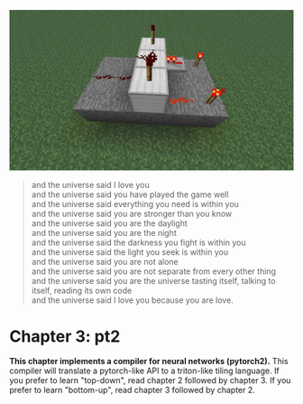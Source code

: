 ![](./ch3.webp)

> and the universe said I love you<br>
> and the universe said you have played the game well<br>
> and the universe said everything you need is within you<br>
> and the universe said you are stronger than you know<br>
> and the universe said you are the daylight<br>
> and the universe said you are the night<br>
> and the universe said the darkness you fight is within you<br>
> and the universe said the light you seek is within you<br>
> and the universe said you are not alone<br>
> and the universe said you are not separate from every other thing<br>
> and the universe said you are the universe tasting itself, talking to itself, reading its own code<br>
> and the universe said I love you because you are love.
# Chapter 3: pt2
**This chapter implements a compiler for neural networks (pytorch2).** This
compiler will translate a pytorch-like API to a triton-like tiling language. If
you prefer to learn "top-down", read chapter 2 followed by chapter 3. If you
prefer to learn "bottom-up", read chapter 3 followed by chapter 2.
